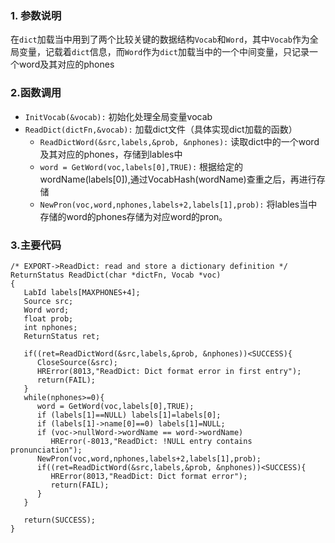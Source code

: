 ### 1. 参数说明
在`dict`加载当中用到了两个比较关键的数据结构`Vocab`和`Word`，其中`Vocab`作为全局变量，记载着`dict`信息，而`Word`作为`dict`加载当中的一个中间变量，只记录一个word及其对应的phones

### 2.函数调用
* `InitVocab(&vocab):`  初始化处理全局变量vocab
* `ReadDict(dictFn,&vocab):`   加载dict文件（具体实现dict加载的函数）
    * `ReadDictWord(&src,labels,&prob, &nphones):`    读取dict中的一个word及其对应的phones，存储到lables中
    * `word = GetWord(voc,labels[0],TRUE):`      根据给定的wordName(labels[0]),通过VocabHash(wordName)查重之后，再进行存储
    * `NewPron(voc,word,nphones,labels+2,labels[1],prob):`     将lables当中存储的word的phones存储为对应word的pron。

### 3.主要代码
```
/* EXPORT->ReadDict: read and store a dictionary definition */
ReturnStatus ReadDict(char *dictFn, Vocab *voc)
{
   LabId labels[MAXPHONES+4];
   Source src;
   Word word;
   float prob;
   int nphones;
   ReturnStatus ret;

   if((ret=ReadDictWord(&src,labels,&prob, &nphones))<SUCCESS){
      CloseSource(&src);
      HRError(8013,"ReadDict: Dict format error in first entry");
      return(FAIL);
   }
   while(nphones>=0){
      word = GetWord(voc,labels[0],TRUE);
      if (labels[1]==NULL) labels[1]=labels[0];
      if (labels[1]->name[0]==0) labels[1]=NULL;
      if (voc->nullWord->wordName == word->wordName)
         HRError(-8013,"ReadDict: !NULL entry contains pronunciation");
      NewPron(voc,word,nphones,labels+2,labels[1],prob);
      if((ret=ReadDictWord(&src,labels,&prob, &nphones))<SUCCESS){
         HRError(8013,"ReadDict: Dict format error");
         return(FAIL);
      }
   }

   return(SUCCESS);
}
```


